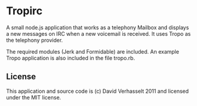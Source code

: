 Tropirc
=======

A small node.js application that works as a telephony Mailbox and displays a new messages on IRC when a new voicemail is received. It uses Tropo as the telephony provider.

The required modules (Jerk and Formidable) are included. An example Tropo application is also included in the file tropo.rb.

License
-------

This application and source code is (c) David Verhasselt 2011 and licensed under the MIT license.
